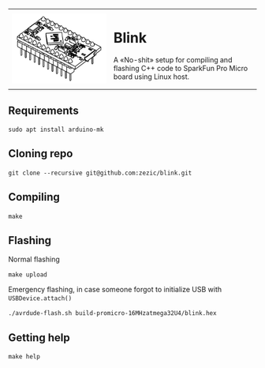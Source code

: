 <table>
    <tr>
        <td><img align="left" src="logo.svg?raw=true"></td>
        <td>
            <h1>Blink</h1>
            <p>A «No-shit» setup for compiling and flashing C++ code to SparkFun Pro Micro board using Linux host.</p>
        </td>
    </tr>
</table>

## Requirements

```shell
sudo apt install arduino-mk
```

## Cloning repo

```shell
git clone --recursive git@github.com:zezic/blink.git
```

## Compiling

```shell
make
```

## Flashing

Normal flashing

```
make upload
```

Emergency flashing, in case someone forgot to initialize USB with `USBDevice.attach()`

```
./avrdude-flash.sh build-promicro-16MHzatmega32U4/blink.hex
```

## Getting help

```
make help
```